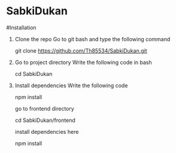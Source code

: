 # SabkiDukan

#Installation 

1. Clone the repo
   Go to git bash and type the following command
   
   git clone https://github.com/Th85534/SabkiDukan.git
   
3. Go to project directory
   Write the following code in bash

   cd SabkiDukan

4. Install dependencies
   Write the following code

   npm install

   go to frontend directory

   cd SabkiDukan/frontend

   install dependencies here

   npm install

   

